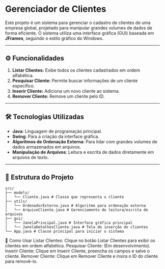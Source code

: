 # Gerenciador de Clientes

Este projeto é um sistema para gerenciar o cadastro de clientes de uma empresa global, projetado para manipular grandes volumes de dados de forma eficiente. O sistema utiliza uma interface gráfica (GUI) baseada em **JFrames**, seguindo o estilo gráfico do Windows.

---

## ⚙️ Funcionalidades

1. **Listar Clientes:** Exibe todos os clientes cadastrados em ordem alfabética.
2. **Pesquisar Cliente:** Permite buscar informações de um cliente específico.
3. **Inserir Cliente:** Adiciona um novo cliente ao sistema.
4. **Remover Cliente:** Remove um cliente pelo ID.

---

## 🛠️ Tecnologias Utilizadas

- **Java**: Linguagem de programação principal.
- **Swing**: Para a criação da interface gráfica.
- **Algoritmos de Ordenação Externa**: Para lidar com grandes volumes de dados armazenados em arquivos.
- **Manipulação de Arquivos**: Leitura e escrita de dados diretamente em arquivos de texto.

---

## 📂 Estrutura do Projeto
```
src/
├── models/
│   └── Cliente.java # Classe que representa o cliente 
├── utils/
│   └── OrdenadorExterno.java # Algoritmo para ordenação externa
│   └── ArquivoCliente.java # Gerenciamento de leitura/escrita de arquivos
├── gui/
│   └── JanelaPrincipal.java # Interface gráfica principal
│   └── JanelaDetalhesCliente.java # Tela de inserção de clientes
└── App.java # Classe principal para iniciar o sistema
```


📝 Como Usar
    Listar Clientes: Clique no botão Listar Clientes para exibir os clientes em ordem alfabética.
    Pesquisar Cliente: (Em desenvolvimento).
    Inserir Cliente: Clique em Inserir Cliente, preencha os campos e salve o cliente.
    Remover Cliente: Clique em Remover Cliente e insira o ID do cliente para removê-lo.
